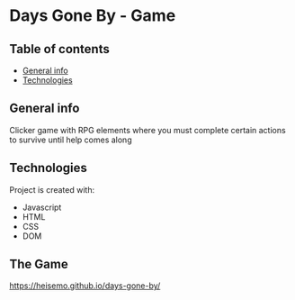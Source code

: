 # Days Gone By - Game

## Table of contents
* [General info](#general-info)
* [Technologies](#technologies)

## General info
Clicker game with RPG elements where you must complete certain actions to survive until help comes along
	
## Technologies
Project is created with:
* Javascript
* HTML
* CSS
* DOM

	

## The Game

https://heisemo.github.io/days-gone-by/
